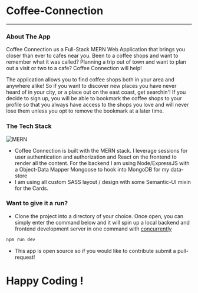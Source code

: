 # Coffee-Connection

<hr>

### About The App

Coffee Connection us a Full-Stack MERN Web Application that brings you closer than ever to cafes near you. Been to a coffee shops and want to remember what it was called? Planning a trip out of town and want to plan out a visit or two to a cafe? Coffee Connection will help!

The application allows you to find coffee shops both in your area and anywhere alike! So if you want to discover new places you have never heard of in your city, or a place out on the east coast, get searchin'! If you decide to sign up, you will be able to bookmark the coffee shops to your profile so that you always have access to the shops you love and will never lose them unless you opt to remove the bookmark at a later time.

### The Tech Stack

![MERN](https://upload.wikimedia.org/wikipedia/commons/9/94/MERN-logo.png)
<br>

- Coffee Connection is built with the MERN stack. I leverage sessions for user authentication and authorization and React on the frontend to render all the content. For the backend I am using Node/ExpressJS with a Object-Data Mapper Mongoose to hook into MongoDB for my data-store
- I am using all custom SASS layout / design with some Semantic-UI mixin for the Cards.

### Want to give it a run?

- Clone the project into a directory of your choice. Once open, you can simply enter the command below and it will spin up a local backend and frontend development server in one command with [concurrently](https://www.npmjs.com/package/concurrently)

```bash
npm run dev
```

- This app is open source so if you would like to contribute submit a pull-request!

# Happy Coding !
